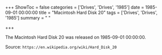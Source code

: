 +++
ShowToc = false
categories = ['Drives', 'Drives', '1985']
date = 1985-09-01 00:00:00
title = "Macintosh Hard Disk 20"
tags = ['Drives', 'Drives', '1985']
summary = " "

+++

The Macintosh Hard Disk 20 was released on 1985-09-01 00:00:00.

Source: `https://en.wikipedia.org/wiki/Hard_Disk_20`


